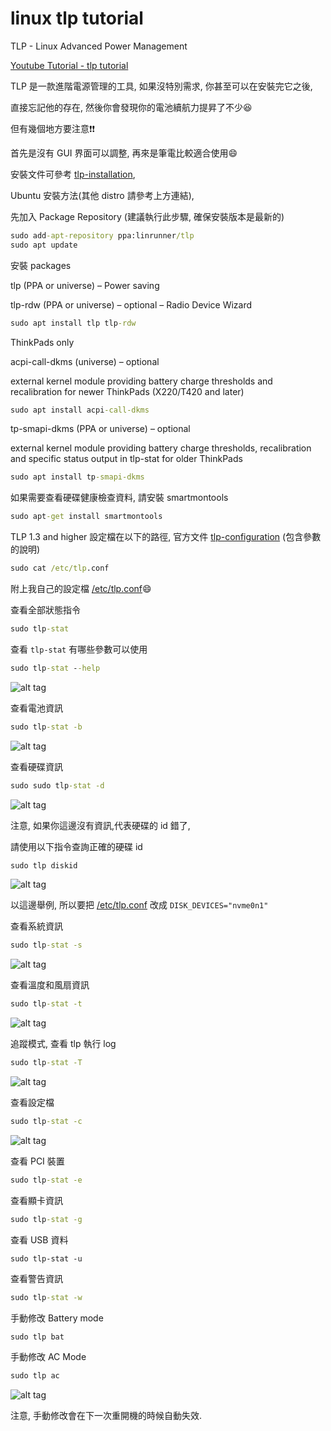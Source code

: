 # linux tlp tutorial

TLP - Linux Advanced Power Management

[Youtube Tutorial - tlp tutorial](https://youtu.be/rQmbnXheSVw)

TLP 是一款進階電源管理的工具, 如果沒特別需求, 你甚至可以在安裝完它之後,

直接忘記他的存在, 然後你會發現你的電池續航力提昇了不少:satisfied:

但有幾個地方要注意:exclamation::exclamation:

首先是沒有 GUI 界面可以調整, 再來是筆電比較適合使用:smile:

安裝文件可參考 [tlp-installation](https://linrunner.de/en/tlp/docs/tlp-linux-advanced-power-management.html#installation),

Ubuntu 安裝方法(其他 distro 請參考上方連結),

先加入 Package Repository (建議執行此步驟, 確保安裝版本是最新的)

```cmd
sudo add-apt-repository ppa:linrunner/tlp
sudo apt update
```

安裝 packages

tlp (PPA or universe) – Power saving

tlp-rdw (PPA or universe) – optional – Radio Device Wizard

```cmd
sudo apt install tlp tlp-rdw
```

ThinkPads only

acpi-call-dkms (universe) – optional

external kernel module providing battery charge thresholds and recalibration for newer ThinkPads (X220/T420 and later)

```cmd
sudo apt install acpi-call-dkms
```

tp-smapi-dkms (PPA or universe) – optional

external kernel module providing battery charge thresholds, recalibration and specific status output in tlp-stat for older ThinkPads

```cmd
sudo apt install tp-smapi-dkms
```

如果需要查看硬碟健康檢查資料, 請安裝 smartmontools

```cmd
sudo apt-get install smartmontools
```

TLP 1.3 and higher 設定檔在以下的路徑, 官方文件 [tlp-configuration](https://linrunner.de/en/tlp/docs/tlp-configuration.html) (包含參數的說明)

```cmd
sudo cat /etc/tlp.conf
```

附上我自己的設定檔 [/etc/tlp.conf](https://github.com/twtrubiks/linux-note/blob/master/linux-tlp-tutorial/tlp.conf):smile:

查看全部狀態指令

```cmd
sudo tlp-stat
```

查看 `tlp-stat` 有哪些參數可以使用

```cmd
sudo tlp-stat --help
```

![alt tag](https://i.imgur.com/k7KK9TM.png)

查看電池資訊

```cmd
sudo tlp-stat -b
```

![alt tag](https://i.imgur.com/49v0PAJ.png)

查看硬碟資訊

```cmd
sudo sudo tlp-stat -d
```

![alt tag](https://i.imgur.com/elwKj0w.png)

注意, 如果你這邊沒有資訊,代表硬碟的 id 錯了,

請使用以下指令查詢正確的硬碟 id

```cmd
sudo tlp diskid
```

![alt tag](https://i.imgur.com/spyZxVE.png)

以這邊舉例, 所以要把 [/etc/tlp.conf](https://github.com/twtrubiks/linux-note/blob/master/linux-tlp-tutorial/tlp.conf) 改成 `DISK_DEVICES="nvme0n1"`


查看系統資訊

```cmd
sudo tlp-stat -s
```

![alt tag](https://i.imgur.com/8JHq2Ok.png)

查看溫度和風扇資訊

```cmd
sudo tlp-stat -t
```

![alt tag](https://i.imgur.com/2e6vMni.png)

追蹤模式, 查看 tlp 執行 log

```cmd
sudo tlp-stat -T
```

![alt tag](https://i.imgur.com/zEC0uwY.png)

查看設定檔

```cmd
sudo tlp-stat -c
```

![alt tag](https://i.imgur.com/edmbItx.png)

查看 PCI 裝置

```cmd
sudo tlp-stat -e
```

查看顯卡資訊

```cmd
sudo tlp-stat -g
```

查看 USB 資料
```cmdtlp
sudo tlp-stat -u
```

查看警告資訊

```cmd
sudo tlp-stat -w
```

手動修改 Battery mode

```cmd
sudo tlp bat
```

手動修改 AC Mode

```cmd
sudo tlp ac
```

![alt tag](https://i.imgur.com/g7akcmA.png)

注意, 手動修改會在下一次重開機的時候自動失效.

